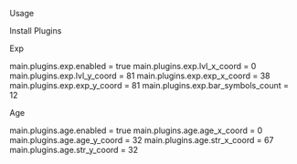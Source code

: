 Usage

Install Plugins


Exp

   main.plugins.exp.enabled = true
   main.plugins.exp.lvl_x_coord = 0
   main.plugins.exp.lvl_y_coord = 81
   main.plugins.exp.exp_x_coord = 38
   main.plugins.exp.exp_y_coord = 81
   main.plugins.exp.bar_symbols_count = 12


Age

main.plugins.age.enabled = true
main.plugins.age.age_x_coord = 0
main.plugins.age.age_y_coord = 32
main.plugins.age.str_x_coord = 67
main.plugins.age.str_y_coord = 32
